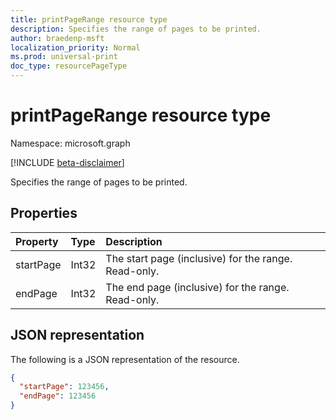 ```yaml
---
title: printPageRange resource type
description: Specifies the range of pages to be printed.
author: braedenp-msft
localization_priority: Normal
ms.prod: universal-print
doc_type: resourcePageType
---
```


# printPageRange resource type

Namespace: microsoft.graph

[!INCLUDE [beta-disclaimer](../../includes/beta-disclaimer.md)]

Specifies the range of pages to be printed.

## Properties
| Property     | Type        | Description |
|:-------------|:------------|:------------|
|startPage|Int32|The start page (inclusive) for the range. Read-only.|
|endPage|Int32|The end page (inclusive) for the range. Read-only.|

## JSON representation

The following is a JSON representation of the resource.

<!-- {
  "blockType": "resource",
  "optionalProperties": [

  ],
  "@odata.type": "microsoft.graph.printPageRange"
}-->

```json
{
  "startPage": 123456,
  "endPage": 123456
}
```
